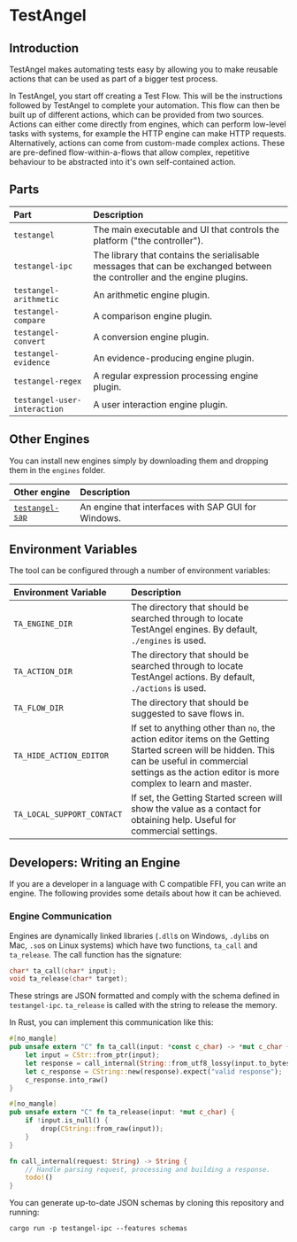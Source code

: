 # TestAngel

## Introduction

TestAngel makes automating tests easy by allowing you to make reusable actions that can be used as part of a bigger test process.

In TestAngel, you start off creating a Test Flow. This will be the instructions followed by TestAngel to complete your automation. This flow can then be built up of different actions, which can be provided from two sources. Actions can either come directly from engines, which can perform low-level tasks with systems, for example the HTTP engine can make HTTP requests. Alternatively, actions can come from custom-made complex actions. These are pre-defined flow-within-a-flows that allow complex, repetitive behaviour to be abstracted into it's own self-contained action.

## Parts

| Part | Description |
|:-----|:------------|
|`testangel`|The main executable and UI that controls the platform ("the controller").|
|`testangel-ipc`|The library that contains the serialisable messages that can be exchanged between the controller and the engine plugins.|
|`testangel-arithmetic`|An arithmetic engine plugin.|
|`testangel-compare`|A comparison engine plugin.|
|`testangel-convert`|A conversion engine plugin.|
|`testangel-evidence`|An evidence-producing engine plugin.|
|`testangel-regex`|A regular expression processing engine plugin.|
|`testangel-user-interaction`|A user interaction engine plugin.|

## Other Engines

You can install new engines simply by downloading them and dropping them in the `engines` folder.

| Other engine | Description |
|:-----|:------------|
|[`testangel-sap`](https://github.com/lilopkins/testangel-sap)|An engine that interfaces with SAP GUI for Windows.|

## Environment Variables

The tool can be configured through a number of environment variables:

| Environment Variable | Description |
|:---------------------|:------------|
| `TA_ENGINE_DIR`      | The directory that should be searched through to locate TestAngel engines. By default, `./engines` is used. |
| `TA_ACTION_DIR`      | The directory that should be searched through to locate TestAngel actions. By default, `./actions` is used. |
| `TA_FLOW_DIR`        | The directory that should be suggested to save flows in. |
| `TA_HIDE_ACTION_EDITOR` | If set to anything other than `no`, the action editor items on the Getting Started screen will be hidden. This can be useful in commercial settings as the action editor is more complex to learn and master. |
| `TA_LOCAL_SUPPORT_CONTACT` | If set, the Getting Started screen will show the value as a contact for obtaining help. Useful for commercial settings. |

## Developers: Writing an Engine

If you are a developer in a language with C compatible FFI, you can write an engine. The following provides some details about how it can be achieved.

### Engine Communication

Engines are dynamically linked libraries (`.dll`s on Windows, `.dylib`s on Mac, `.so`s on Linux systems) which have two functions, `ta_call` and `ta_release`.
The call function has the signature:
```c
char* ta_call(char* input);
void ta_release(char* target);
```
These strings are JSON formatted and comply with the schema defined in `testangel-ipc`. `ta_release` is called with the string to release the memory.

In Rust, you can implement this communication like this:

```rust
#[no_mangle]
pub unsafe extern "C" fn ta_call(input: *const c_char) -> *mut c_char {
    let input = CStr::from_ptr(input);
    let response = call_internal(String::from_utf8_lossy(input.to_bytes()).to_string());
    let c_response = CString::new(response).expect("valid response");
    c_response.into_raw()
}

#[no_mangle]
pub unsafe extern "C" fn ta_release(input: *mut c_char) {
    if !input.is_null() {
        drop(CString::from_raw(input));
    }
}

fn call_internal(request: String) -> String {
    // Handle parsing request, processing and building a response.
    todo!()
}
```

You can generate up-to-date JSON schemas by cloning this repository and running:
```
cargo run -p testangel-ipc --features schemas
```
